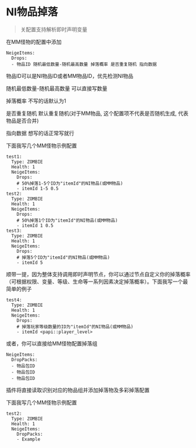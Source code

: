 # NI物品掉落

> 关配置支持解析即时声明变量

在MM怪物的配置中添加

```
NeigeItems:
  Drops:
  - 物品ID 随机最低数量-随机最高数量 掉落概率 是否重复随机 指向数据 
```

物品ID可以是NI物品ID或者MM物品ID，优先检测NI物品

随机最低数量-随机最高数量 可以直接写数量

掉落概率 不写的话默认为1

是否重复随机 默认重复随机(对于MM物品, 这个配置项不代表是否随机生成, 代表物品是否合并)

指向数据 想写的话正常写就行

下面我写几个MM怪物示例配置

```
test1:
  Type: ZOMBIE
  Health: 1
  NeigeItems:
    Drops:
    # 50%掉落1-5个ID为"itemId"的NI物品(或MM物品)
    - itemId 1-5 0.5
test2:
  Type: ZOMBIE
  Health: 1
  NeigeItems:
    Drops:
    # 50%掉落1个ID为"itemId"的NI物品(或MM物品)
    - itemId 1 0.5
test3:
  Type: ZOMBIE
  Health: 1
  NeigeItems:
    Drops:
    # 掉落5个ID为"itemId"的NI物品(或MM物品)
    - itemId 5
```

顺带一提，因为整体支持调用即时声明节点，你可以通过节点自定义你的掉落概率（可根据权限、变量、等级、生命等一系列因素决定掉落概率）。下面我写一个最简单的例子

```
test4:
  Type: ZOMBIE
  Health: 1
  NeigeItems:
    Drops:
    # 掉落玩家等级数量的ID为"itemId"的NI物品(或MM物品)
    - itemId <papi::player_level>
```

或者，你可以直接给MM怪物配置掉落组

```
NeigeItems:
  DropPacks:
  - 物品包ID
  - 物品包ID
  - 物品包ID
```

插件将直接读取识别对应的物品组并添加掉落物及多彩掉落配置

下面我写几个MM怪物示例配置

```
test2:
  Type: ZOMBIE
  Health: 1
  NeigeItems:
    DropPacks:
    - Example
```
